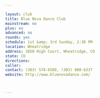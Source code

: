 ```yaml
---

layout: club
title: Blue Nova Dance Club
mainstream: no
plus: no
advanced: no
rounds: yes
schedule: 1st &amp; 3rd Sunday, 2:30 PM
location: Wheatridge
address: 3850 High Court, Wheatridge, CO
state: CO
directions: 
caller: 
contact: (303) 578-6588, (303) 880-6337
website: http://www.bluenovadance.com/



---
```


